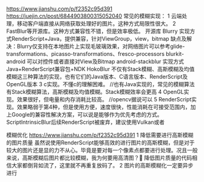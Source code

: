 
https://www.jianshu.com/p/f2352c95d391
https://juejin.cn/post/6844903800315052040
常见的模糊实现：
1 云端处理，移动客户端直接从网络获取处理好的图片。这种方式局限性很大。
2 FastBlur等开源库。这种方式兼容性不错，但是效率极低。
  开源库 Blurry  实现方式RenderScript+Java，提供兼容，针对ViewGroup，view，bitmap
       缺点及解决：Blurry仅支持在本地图片上实现毛玻璃效果，对网络图片可以参考glide-transformations、picasso-transformations、fresco-processors
  blurkit-android 可以对控件或者直接对View及Bitmap
  android-stackblur 实现方式Java+RenderScript兼容包+NDK
  HokoBlur 不仅有Stack模糊、高斯模糊及均值模糊这三种算法的实现，也有它们的Java版本、C语言版本、RenderScript及OpenGL版本
3 c实现。不懂c的理解困难。
  //也有Java实现的，常见的模糊算法有Stack模糊算法，高斯模糊及均值模糊。Stack模糊效率会更高
4 OpenGL实现。效果很好，但电量和内存消耗比较高。
  //opencv据说可以
5 RenderScript实现。效果略弱于第4种，但是使用方便，速度很快，性能消耗在可接受范围内，加上Google的兼容性解决方案，可以说是能够作为优先考虑的方式。
ScriptIntrinsicBlur后续RenderScript被废弃，建议使用Vulkan或者




模糊优化
https://www.jianshu.com/p/f2352c95d391
1 降低需要进行高斯模糊的图片质量
虽然说使用RenderScript能够高效的进行图片的高斯模糊，但是对于较大的图片还是显的力不从心。毕竟是要对每一个像素点都要进行处理。况且一般来说，高斯模糊后图片都比较模糊，我为何要用高清图？🤣
降低图片质量的代码相信大家都倒背如流了，这里就不再重复放码了。
2 图片的高斯模糊化一定要异步进行
